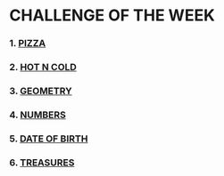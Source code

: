 # CHALLENGE OF THE WEEK
### 1. [PIZZA](https://github.com/Carl0sss/core-code-from-scratch-readme/blob/main/WEEK%20CHALLENGES/WEEK%201/PIZZA)
### 2. [HOT N COLD](https://github.com/Carl0sss/core-code-from-scratch-readme/blob/main/WEEK%20CHALLENGES/WEEK%201/HOT%20N%20COLD)
### 3. [GEOMETRY](https://github.com/Carl0sss/core-code-from-scratch-readme/blob/main/WEEK%20CHALLENGES/WEEK%201/GEOMETRY)
### 4. [NUMBERS](https://github.com/Carl0sss/core-code-from-scratch-readme/blob/main/WEEK%20CHALLENGES/WEEK%201/NUMBERS)
### 5. [DATE OF BIRTH](https://github.com/Carl0sss/core-code-from-scratch-readme/blob/main/WEEK%20CHALLENGES/WEEK%201/DATE%20OF%20BIRTH)
### 6. [TREASURES](https://github.com/Carl0sss/core-code-from-scratch-readme/blob/main/WEEK%20CHALLENGES/WEEK%201/TREASURES)
